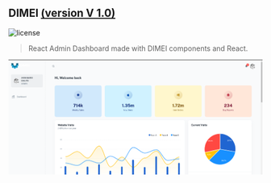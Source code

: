## DIMEI [(version V 1.0)](https://localhost:3000/)

![license](https://img.shields.io/badge/license-MIT-blue.svg)

> React Admin Dashboard made with DIMEI components and React.

![preview](public/capturas/dashboar.png)
